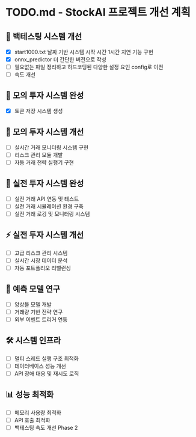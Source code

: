 # TODO.md - StockAI 프로젝트 개선 계획

## 🔧 백테스팅 시스템 개선

- [x] start1000.txt 날짜 기반 시스템 시작 시간 1시간 지연 기능 구현
- [x] onnx_predictor 더 간단한 버전으로 작성
- [ ] 필요없는 파일 정리하고 하드코딩된 다양한 설정 요인 config로 이전
- [ ] 속도 개선

## 🔐 모의 투자 시스템 완성

- [x] 토큰 저장 시스템 생성

## 🚀 모의 투자 시스템 개선

- [ ] 실시간 거래 모니터링 시스템 구현
- [ ] 리스크 관리 모듈 개발
- [ ] 자동 거래 전략 실행기 구현

## 💼 실전 투자 시스템 완성

- [ ] 실전 거래 API 연동 및 테스트
- [ ] 실전 거래 시뮬레이션 환경 구축
- [ ] 실전 거래 로깅 및 모니터링 시스템

## ⚡ 실전 투자 시스템 개선

- [ ] 고급 리스크 관리 시스템
- [ ] 실시간 시장 데이터 분석
- [ ] 자동 포트폴리오 리밸런싱

## 🔬 예측 모델 연구

- [ ] 앙상블 모델 개발
- [ ] 거래량 기반 전략 연구
- [ ] 외부 이벤트 트리거 연동

## 🛠 시스템 인프라

- [ ] 멀티 스레드 실행 구조 최적화
- [ ] 데이터베이스 성능 개선
- [ ] API 장애 대응 및 재시도 로직

## 📊 성능 최적화

- [ ] 메모리 사용량 최적화
- [ ] API 호출 최적화
- [ ] 백테스팅 속도 개선 Phase 2